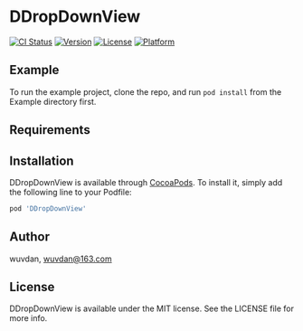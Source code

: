 # DDropDownView

[![CI Status](https://img.shields.io/travis/wuvdan/DDropDownView.svg?style=flat)](https://travis-ci.org/wuvdan/DDropDownView)
[![Version](https://img.shields.io/cocoapods/v/DDropDownView.svg?style=flat)](https://cocoapods.org/pods/DDropDownView)
[![License](https://img.shields.io/cocoapods/l/DDropDownView.svg?style=flat)](https://cocoapods.org/pods/DDropDownView)
[![Platform](https://img.shields.io/cocoapods/p/DDropDownView.svg?style=flat)](https://cocoapods.org/pods/DDropDownView)

## Example

To run the example project, clone the repo, and run `pod install` from the Example directory first.

## Requirements

## Installation

DDropDownView is available through [CocoaPods](https://cocoapods.org). To install
it, simply add the following line to your Podfile:

```ruby
pod 'DDropDownView'
```

## Author

wuvdan, wuvdan@163.com

## License

DDropDownView is available under the MIT license. See the LICENSE file for more info.
